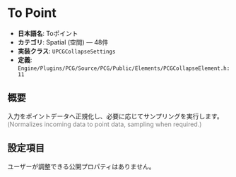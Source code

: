 # To Point

- **日本語名**: Toポイント
- **カテゴリ**: Spatial (空間) — 48件
- **実装クラス**: `UPCGCollapseSettings`
- **定義**: `Engine/Plugins/PCG/Source/PCG/Public/Elements/PCGCollapseElement.h:11`

## 概要

入力をポイントデータへ正規化し、必要に応じてサンプリングを実行します。<br><span style='color:gray'>(Normalizes incoming data to point data, sampling when required.)</span>

## 設定項目


ユーザーが調整できる公開プロパティはありません。
